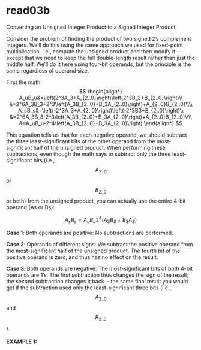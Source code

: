 # read03b
Converting an Unsigned Integer Product to a Signed Integer Product

Consider the problem of finding the product of two signed 2’s complement integers. We’ll do this using the same approach we used for fixed-point multiplication, i.e., compute the unsigned product and then modify it — except that we need to keep the full double-length result rather than just the middle half. We’ll do it here using four-bit operands, but the principle is the same regardless of operand size.

First the math:
$$
\begin{align*}
A_uB_u&=\left(2^3A_3+A_{2..0}\right)\left(2^3B_3+B_{2..0}\right)\\
&=2^6A_3B_3+2^3\left(A_3B_{2..0}+B_3A_{2..0}\right)+A_{2..0}B_{2..0}\\\\
A_sB_s&=\left(-2^3A_3+A_{2..0}\right)\left(-2^3B3+B_{2..0}\right)\\
&=2^6A_3B_3-2^3\left(A_3B_{2..0}+B_3A_{2..0}\right)+A_{2..0}B_{2..0}\\\\
&=A_uB_u-2^4\left(A_3B_{2..0}+B_3A_{2..0}\right)
\end{align*}
$$

This equation tells us that for each negative operand, we should subtract the three least-significant bits of the other operand from the most-significant half of the unsigned product. When performing these subtractions, even though the math says to subtract only the three least-significant bits (i.e., $$A_{2..0}$$ or $$B_{2..0}$$ or both) from the unsigned product, you can actually use the entire 4-bit operand (As or Bs):

$$
A_sB_s=A_uB_u2^4\left(A_3B_S+B_3A_S\right)
$$

**Case 1**: Both operands are positive: No subtractions are performed.

**Case 2**: Operands of different signs: We subtract the positive operand from the most-significant half of the unsigned product. The fourth bit of the positive operand is zero, and thus has no effect on the result.

**Case 3**: Both operands are negative: The most-significant bits of both 4-bit operands are 1’s. The first subtraction thus changes the sign of the result; the second subtraction changes it back ─ the same final result you would get if the subtraction used only the least-significant three bits (i.e., $$A_{2..0}$$ and $$B_{2..0}$$).

#### EXAMPLE 1:
